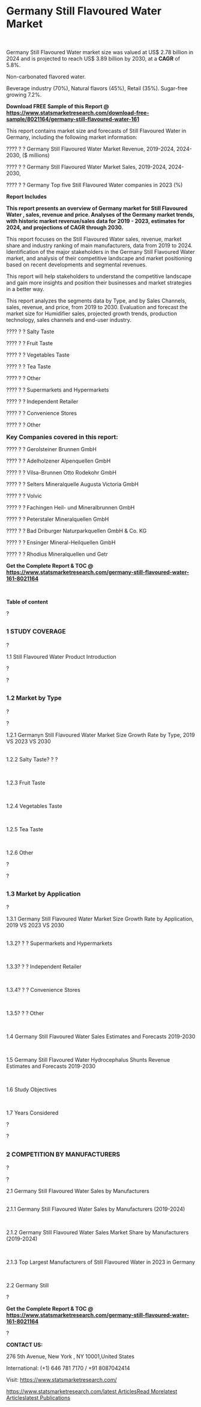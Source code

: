<h1>Germany Still Flavoured Water Market</h1><br/><p>Germany Still Flavoured Water market size was valued at US$ 2.78 billion in 2024 and is projected to reach US$ 3.89 billion by 2030, at a <strong>CAGR</strong> of 5.8%.</p>
 
 
 
 <p>Non-carbonated flavored water.</p>
 
 
 
 <p>Beverage industry (70%), Natural flavors (45%), Retail (35%). Sugar-free growing 7.2%.</p>
 
 
 
 <p><strong>Download FREE Sample of this Report @ <a href="https://www.statsmarketresearch.com/download-free-sample/8021164/germany-still-flavoured-water-161">https://www.statsmarketresearch.com/download-free-sample/8021164/germany-still-flavoured-water-161</a></strong></p>
 
 
 
 <p>This report contains market size and forecasts of Still Flavoured Water in Germany, including the following market information:</p>
 
 
 
 <p>???? ? ? Germany Still Flavoured Water Market Revenue, 2019-2024, 2024-2030, ($ millions)</p>
 
 
 
 <p>???? ? ? Germany Still Flavoured Water Market Sales, 2019-2024, 2024-2030,</p>
 
 
 
 <p>???? ? ? Germany Top five Still Flavoured Water companies in 2023 (%)</p>
 
 
 
 <p><strong>Report Includes</strong></p>
 
 
 
 <p><strong>This report presents an overview of Germany market for Still Flavoured Water , sales, revenue and price. Analyses of the Germany market trends, with historic market revenue/sales data for 2019 - 2023, estimates for 2024, and projections of <strong>CAGR</strong> through 2030.</strong></p>
 
 
 
 <p>This report focuses on the Still Flavoured Water sales, revenue, market share and industry ranking of main manufacturers, data from 2019 to 2024. Identification of the major stakeholders in the Germany Still Flavoured Water market, and analysis of their competitive landscape and market positioning based on recent developments and segmental revenues.</p>
 
 
 
 <p>This report will help stakeholders to understand the competitive landscape and gain more insights and position their businesses and market strategies in a better way.</p>
 
 
 
 <p>This report analyzes the segments data by Type, and by Sales Channels, sales, revenue, and price, from 2019 to 2030. Evaluation and forecast the market size for Humidifier sales, projected growth trends, production technology, sales channels and end-user industry.</p>
 
 
 
 <p>???? ? ? Salty Taste</p>
 
 
 
 <p>???? ? ? Fruit Taste</p>
 
 
 
 <p>???? ? ? Vegetables Taste</p>
 
 
 
 <p>???? ? ? Tea Taste</p>
 
 
 
 <p>???? ? ? Other</p>
 
 
 
 <p>???? ? ? Supermarkets and Hypermarkets</p>
 
 
 
 <p>???? ? ? Independent Retailer</p>
 
 
 
 <p>???? ? ? Convenience Stores</p>
 
 
 
 <p>???? ? ? Other</p>
 
 
 
 <p><span style="font-size:16px"><strong>Key Companies covered in this report:</strong></span></p>
 
 
 
 <p>???? ? ? Gerolsteiner Brunnen GmbH</p>
 
 
 
 <p>???? ? ? Adelholzener Alpenquellen GmbH</p>
 
 
 
 <p>???? ? ? Vilsa-Brunnen Otto Rodekohr GmbH</p>
 
 
 
 <p>???? ? ? Selters Mineralquelle Augusta Victoria GmbH</p>
 
 
 
 <p>???? ? ? Volvic</p>
 
 
 
 <p>???? ? ? Fachingen Heil- und Mineralbrunnen GmbH</p>
 
 
 
 <p>???? ? ? Peterstaler Mineralquellen GmbH</p>
 
 
 
 <p>???? ? ? Bad Driburger Naturparkquellen GmbH & Co. KG</p>
 
 
 
 <p>???? ? ? Ensinger Mineral-Heilquellen GmbH</p>
 
 
 
 <p>???? ? ? Rhodius Mineralquellen und Getr</p>
 
 
 
 <div><b>Get the Complete Report & TOC @ <a href="https://www.statsmarketresearch.com/germany-still-flavoured-water-161-8021164">https://www.statsmarketresearch.com/germany-still-flavoured-water-161-8021164</a></b></div>
 
 
 
 <p><br />
 
 <b>Table of content</b></p>
 
 
 
 <p>? </p>
 
 
 
 <h2><span style="font-size:16px"><strong>1 STUDY COVERAGE</strong></span></h2>
 
 
 
 <p>? </p>
 
 
 
 <p>1.1 Still Flavoured Water Product Introduction</p>
 
 
 
 <p>? </p>
 
 
 
 <p>? </p>
 
 
 
 <h2><span style="font-size:16px"><strong>1.2 Market by Type</strong></span></h2>
 
 
 
 <p>? </p>
 
 
 
 <p>? </p>
 
 
 
 <p>1.2.1 Germanyn Still Flavoured Water Market Size Growth Rate by Type, 2019 VS 2023 VS 2030<br />
 
 <br />
 
 1.2.2 Salty Taste? ? ? <br />
 
 <br />
 
 1.2.3 Fruit Taste<br />
 
 <br />
 
 1.2.4 Vegetables Taste<br />
 
 <br />
 
 1.2.5 Tea Taste<br />
 
 <br />
 
 1.2.6 Other<br />
 
 ? </p>
 
 
 
 <p>? </p>
 
 
 
 <h2><span style="font-size:16px"><strong>1.3 Market by Application</strong></span></h2>
 
 
 
 <p>? </p>
 
 
 
 <p>1.3.1 Germany Still Flavoured Water Market Size Growth Rate by Application, 2019 VS 2023 VS 2030<br />
 
 <br />
 
 1.3.2? ? ? Supermarkets and Hypermarkets<br />
 
 <br />
 
 1.3.3? ? ? Independent Retailer<br />
 
 <br />
 
 1.3.4? ? ? Convenience Stores<br />
 
 <br />
 
 1.3.5? ? ? Other<br />
 
 <br />
 
 1.4 Germany Still Flavoured Water Sales Estimates and Forecasts 2019-2030<br />
 
 <br />
 
 1.5 Germany Still Flavoured Water Hydrocephalus Shunts Revenue Estimates and Forecasts 2019-2030<br />
 
 <br />
 
 1.6 Study Objectives<br />
 
 <br />
 
 1.7 Years Considered</p>
 
 
 
 <p>? </p>
 
 
 
 <p>? </p>
 
 
 
 <h2><span style="font-size:16px"><strong>2 COMPETITION BY MANUFACTURERS</strong></span></h2>
 
 
 
 <p>? </p>
 
 
 
 <p>? </p>
 
 
 
 <p>2.1 Germany Still Flavoured Water Sales by Manufacturers<br />
 
 <br />
 
 2.1.1 Germany Still Flavoured Water Sales by Manufacturers (2019-2024)<br />
 
 <br />
 
 2.1.2 Germany Still Flavoured Water Sales Market Share by Manufacturers (2019-2024)<br />
 
 <br />
 
 2.1.3 Top Largest Manufacturers of Still Flavoured Water in 2023 in Germany<br />
 
 <br />
 
 2.2 Germany Still</p>
 
 
 
 <p>? </p>
 
 
 
 <div><b>Get the Complete Report & TOC @ <a href="https://www.statsmarketresearch.com/germany-still-flavoured-water-161-8021164">https://www.statsmarketresearch.com/germany-still-flavoured-water-161-8021164</a></b></div>
 
 
 
 <p>? </p>
 
 
 
 <p><b>CONTACT US:</b><br />
 
 276 5th Avenue, New York , NY 10001,United States<br />
 
 International: (+1) 646 781 7170 / +91 8087042414<br />
 
 Visit: <a href="https://www.statsmarketresearch.com/">https://www.statsmarketresearch.com/</a><br />
 
 <a href="https://gyeongbokgung.com">https://www.statsmarketresearch.com/</a><a href="https://hallyeomaritime.com">latest Articles</a><a href="https://jingwansa.com">Read More</a><a href="https://nguoiviet.jp/">latest Articles</a><a href="https://www.intelmarketresearch.com/">latest Publications</a></p>
